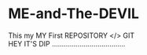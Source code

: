 # ME-and-The-DEVIL
This my MY First REPOSITORY </> GIT
<br>
HEY IT'S DIP
.....................................
